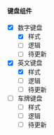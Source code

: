 #### 键盘组件

- [x] 数字键盘
  - [x] 样式
  - [ ] 逻辑
  - [ ] 待更新
- [x] 英文键盘
  - [x] 样式
  - [ ] 逻辑
  - [ ] 待更新
- [ ] 车牌键盘
  - [ ] 样式
  - [ ] 逻辑
  - [ ] 待更新